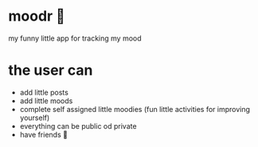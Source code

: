 # moodr 🌻

my funny little app for tracking my mood

# the user can

-   add little posts
-   add little moods
-   complete self assigned little moodies (fun little activities for improving yourself)
-   everything can be public od private
-   have friends 👯
